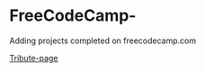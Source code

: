# FreeCodeCamp-
Adding projects completed on freecodecamp.com

[Tribute-page](https://juveriad.github.io/FreeCodeCamp-/)
